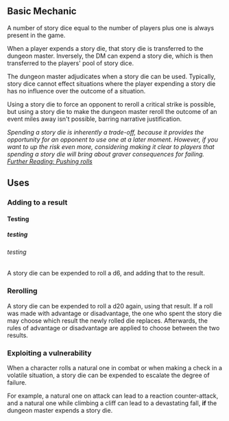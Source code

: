 ## Basic Mechanic
A number of story dice equal to the number of players plus one is always present in the game.

When a player expends a story die, that story die is transferred to the dungeon master. Inversely, the DM can expend a story die, which is then transferred to the players' pool of story dice.

The dungeon master adjudicates when a story die can be used. Typically, story dice cannot effect situations where the player expending a story die has no influence over the outcome of a situation.

Using a story die to force an opponent to reroll a critical strike is possible, but using a story die to make the dungeon master reroll the outcome of an event miles away isn't possible, barring narrative justification.

<i id="textblock" data-header="📄 Note: Consequences of using Story Dice">Spending a story die is inherently a trade-off, because it provides the opportunity for an opponent to use one at a later moment.
	However, if you want to up the risk even more, considering making it clear to players that spending a story die will bring about graver consequences for failing.
</i><i class="figcaption" style="width">[Further Reading: Pushing rolls](Pushing%20rolls.md)</i>

## Uses
### Adding to a result
#### Testing
##### testing
###### testing
A story die can be expended to roll a d6, and adding that to the result.
### Rerolling
A story die can be expended to roll a d20 again, using that result. If a roll was made with advantage or disadvantage, the one who spent the story die may choose which result the newly rolled die replaces. Afterwards, the rules of advantage or disadvantage are applied to choose between the two results. 

### Exploiting a vulnerability
When a character rolls a natural one in combat or when making a check in a volatile situation, a story die can be expended to escalate the degree of failure.

For example, a natural one on attack can lead to a reaction counter-attack, and a natural one while climbing a cliff can lead to a devastating fall, **if** the dungeon master expends a story die.
